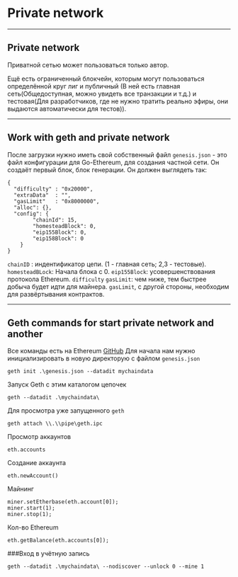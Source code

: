 # Private network

<hr>

## Private network 
Приватной сетью может пользоваться только автор. 

Ещё есть ограниченный блокчейн, которым могут пользоваться определённой круг лиг и публичный (В ней есть главная сеть(Общедоступная, можно увидеть все транзакции и т.д.) и тестовая(Для разработчиков, где не нужно тратить реально эфиры, они выдаются автоматически для тестов)).

<hr>

## Work with geth and private network
После загрузки нужно иметь свой собственный файл `genesis.json` - это файл конфигурации для Go-Ethereum, для создания частной сети. Он создаёт первый блок, блок генерации. Он должен выглядеть так:

```
{
  "difficulty" : "0x20000",
  "extraData"  : "",
  "gasLimit"   : "0x8000000",
  "alloc": {},
  "config": {
        "chainId": 15,
        "homesteadBlock": 0,
        "eip155Block": 0,
        "eip158Block": 0
    }
}
```

`chainID` : индентификатор цепи. (1 - главная сеть; 2,3 - тестовые).
`homesteadBLock`: Начала блока с 0.
`eip155Block`: усовершенствования протокола Ethereum.
`difficulty` `gasLimit`: чем ниже, тем быстрее добыча будет идти для майнера. `gasLimit`, с другой стороны, необходим для развёртывания контрактов.

<hr>

## Geth commands for start private network and another

Все команды есть на Ethereum [GitHub](https://github.com/ethereum/wiki/wiki/JSON-RPC)
Для начала нам нужно инициализировать в новую директорую с файлом `genesis.json`

```
geth init .\genesis.json --datadit mychaindata
```

Запуск Geth с этим каталогом цепочек
```
geth --datadit .\mychaindata\
```

Для просмотра уже запущенного `geth`
```
geth attach \\.\\pipe\geth.ipc
```

Просмотр аккаунтов
```
eth.accounts
```

Создание аккаунта
```
eth.newAccount()
```

Майнинг
```
miner.setEtherbase(eth.account[0]);
miner.start(1);
miner.stop(1);
```

Кол-во Ethereum
```
eth.getBalance(eth.accounts[0]);
```

###Вход в учётную запись
```
geth --datadit .\mychaindata\ --nodiscover --unlock 0 --mine 1
```
